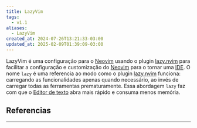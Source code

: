 ```yaml
---
title: LazyVim
tags:
  - v1.1
aliases:
  - LazyVim
created_at: 2024-07-26T13:21:33-03:00
updated_at: 2025-02-09T01:39:09-03:00
---
```


LazyVim é uma configuração para o [Neovim](../../../../2024/07/08/Entrada/Neovim.md) usando o plugin [lazy.nvim](../../../../2024/07/08/Entrada/lazy_nvim.md) para facilitar a configuração e customização do [Neovim](../../../../2024/07/08/Entrada/Neovim.md) para o tornar uma [IDE](../../../../2024/07/08/atomo/Integrated_Development_Environment.md). O nome `lazy` é uma referencia ao modo como o plugin [lazy.nvim](../../../../2024/07/08/Entrada/lazy_nvim.md) funciona: carregando as funcionalidades apenas quando necessário, ao invés de carregar todas as ferramentas prematuramente. Essa abordagem `lazy` faz com que o [Editor de texto](../../../../2024/07/08/atomo/Editor_de_texto.md) abra mais rápido e consuma menos memória.

## Referencias
---
[^1]: [Site oficial](https://www.lazyvim.org/)